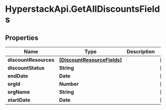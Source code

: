 # HyperstackApi.GetAllDiscountsFields

## Properties

Name | Type | Description | Notes
------------ | ------------- | ------------- | -------------
**discountResources** | [**[DiscountResourceFields]**](DiscountResourceFields.md) |  | [optional] 
**discountStatus** | **String** |  | [optional] 
**endDate** | **Date** |  | [optional] 
**orgId** | **Number** |  | [optional] 
**orgName** | **String** |  | [optional] 
**startDate** | **Date** |  | [optional] 


